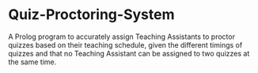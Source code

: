 # Quiz-Proctoring-System
A Prolog program to accurately assign Teaching Assistants to proctor quizzes based on their teaching schedule, given the different timings of quizzes and that no Teaching Assistant can be assigned to two quizzes at the same time.
